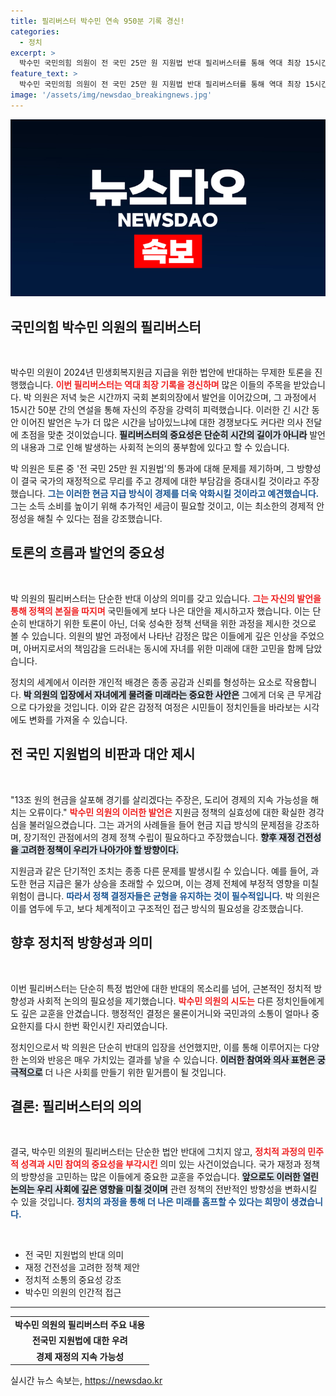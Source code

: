 ```yaml
---
title: 필리버스터 박수민 연속 950분 기록 경신!
categories:
  - 정치
excerpt: >
  박수민 국민의힘 의원이 전 국민 25만 원 지원법 반대 필리버스터를 통해 역대 최장 15시간 50분의 기록을 세우며 열띤 논쟁을 벌였습니다. 그의 발언은 향후 민생 정책에 대한 뜨거운 논의를 촉발할 것으로 기대됩니다!
feature_text: >
  박수민 국민의힘 의원이 전 국민 25만 원 지원법 반대 필리버스터를 통해 역대 최장 15시간 50분의 기록을 세우며 열띤 논쟁을 벌였습니다. 그의 발언은 향후 민생 정책에 대한 뜨거운 논의를 촉발할 것으로 기대됩니다!
image: '/assets/img/newsdao_breakingnews.jpg'
---
```


<p><img src="/assets/img/newsdao_breakingnews.jpg" alt="cryptoinkorea 속보" /></p>

<h2 data-ke-size="size26">국민의힘 박수민 의원의 필리버스터</h2>

<p data-ke-size="size16">&nbsp;</p>

<p>박수민 의원이 2024년 민생회복지원금 지급을 위한 법안에 반대하는 무제한 토론을 진행했습니다. <b><span style="color: #ee2323;">이번 필리버스터는 역대 최장 기록을 경신하며</span></b> 많은 이들의 주목을 받았습니다. 박 의원은 저녁 늦은 시간까지 국회 본회의장에서 발언을 이어갔으며, 그 과정에서 15시간 50분 간의 연설을 통해 자신의 주장을 강력히 피력했습니다. 이러한 긴 시간 동안 이어진 발언은 누가 더 많은 시간을 남아있느냐에 대한 경쟁보다도 커다란 의사 전달에 초점을 맞춘 것이었습니다. <b><span style="background-color: #21538527;">필리버스터의 중요성은 단순히 시간의 길이가 아니라</span></b> 발언의 내용과 그로 인해 발생하는 사회적 논의의 풍부함에 있다고 할 수 있습니다. </p>

<p>박 의원은 토론 중 '전 국민 25만 원 지원법'의 통과에 대해 문제를 제기하며, 그 방향성이 결국 국가의 재정적으로 무리를 주고 경제에 대한 부담감을 증대시킬 것이라고 주장했습니다. <b><span style="color: #1a5490;">그는 이러한 현금 지급 방식이 경제를 더욱 악화시킬 것이라고 예견했습니다.</span></b> 그는 소득 소비를 높이기 위해 추가적인 세금이 필요할 것이고, 이는 최소한의 경제적 안정성을 해칠 수 있다는 점을 강조했습니다. </p>

<h2 data-ke-size="size26">토론의 흐름과 발언의 중요성</h2>

<p data-ke-size="size16">&nbsp;</p>

<p>박 의원의 필리버스터는 단순한 반대 이상의 의미를 갖고 있습니다. <b><span style="color: #ee2323;">그는 자신의 발언을 통해 정책의 본질을 따지며</span></b> 국민들에게 보다 나은 대안을 제시하고자 했습니다. 이는 단순히 반대하기 위한 토론이 아닌, 더욱 성숙한 정책 선택을 위한 과정을 제시한 것으로 볼 수 있습니다. 의원의 발언 과정에서 나타난 감정은 많은 이들에게 깊은 인상을 주었으며, 아버지로서의 책임감을 드러내는 동시에 자녀를 위한 미래에 대한 고민을 함께 담았습니다. </p>

<p>정치의 세계에서 이러한 개인적 배경은 종종 공감과 신뢰를 형성하는 요소로 작용합니다. <b><span style="background-color: #21538527;">박 의원의 입장에서 자녀에게 물려줄 미래라는 중요한 사안은</span></b> 그에게 더욱 큰 무게감으로 다가왔을 것입니다. 이와 같은 감정적 여정은 시민들이 정치인들을 바라보는 시각에도 변화를 가져올 수 있습니다. </p>

<h2 data-ke-size="size26">전 국민 지원법의 비판과 대안 제시</h2>

<p data-ke-size="size16">&nbsp;</p>

<p>"13조 원의 현금을 살포해 경기를 살리겠다는 주장은, 도리어 경제의 지속 가능성을 해치는 오류이다." <b><span style="color: #ee2323;">박수민 의원의 이러한 발언은</span></b> 지원금 정책의 실효성에 대한 확실한 경각심을 불러일으켰습니다. 그는 과거의 사례들을 들어 현금 지급 방식의 문제점을 강조하며, 장기적인 관점에서의 경제 정책 수립이 필요하다고 주장했습니다. <b><span style="background-color: #21538527;">향후 재정 건전성을 고려한 정책이 우리가 나아가야 할 방향이다.</span></b></p>

<p>지원금과 같은 단기적인 조치는 종종 다른 문제를 발생시킬 수 있습니다. 예를 들어, 과도한 현금 지급은 물가 상승을 초래할 수 있으며, 이는 경제 전체에 부정적 영향을 미칠 위험이 큽니다. <b><span style="color: #1a5490;">따라서 정책 결정자들은 균형을 유지하는 것이 필수적입니다.</span></b> 박 의원은 이를 염두에 두고, 보다 체계적이고 구조적인 접근 방식의 필요성을 강조했습니다. </p>

<h2 data-ke-size="size26">향후 정치적 방향성과 의미</h2>

<p data-ke-size="size16">&nbsp;</p>

<p>이번 필리버스터는 단순히 특정 법안에 대한 반대의 목소리를 넘어, 근본적인 정치적 방향성과 사회적 논의의 필요성을 제기했습니다. <b><span style="color: #ee2323;">박수민 의원의 시도는</span></b> 다른 정치인들에게도 깊은 교훈을 안겼습니다. 행정적인 결정은 물론이거니와 국민과의 소통이 얼마나 중요한지를 다시 한번 확인시킨 자리였습니다. </p>

<p>정치인으로서 박 의원은 단순히 반대의 입장을 선언했지만, 이를 통해 이루어지는 다양한 논의와 반응은 매우 가치있는 결과를 낳을 수 있습니다. <b><span style="background-color: #21538527;">이러한 참여와 의사 표현은 궁극적으로</span></b> 더 나은 사회를 만들기 위한 밑거름이 될 것입니다. </p>

<h2 data-ke-size="size26">결론: 필리버스터의 의의</h2>

<p data-ke-size="size16">&nbsp;</p>

<p>결국, 박수민 의원의 필리버스터는 단순한 법안 반대에 그치지 않고, <b><span style="color: #ee2323;">정치적 과정의 민주적 성격과 시민 참여의 중요성을 부각시킨</span></b> 의미 있는 사건이었습니다. 국가 재정과 정책의 방향성을 고민하는 많은 이들에게 중요한 교훈을 주었습니다. <b><span style="background-color: #21538527;">앞으로도 이러한 열린 논의는 우리 사회에 깊은 영향을 미칠 것이며</span></b> 관련 정책의 전반적인 방향성을 변화시킬 수 있을 것입니다. <b><span style="color: #1a5490;">정치의 과정을 통해 더 나은 미래를 홈프할 수 있다는 희망이 생겼습니다.</span></b> </p>

<p data-ke-size="size16">&nbsp;</p>

<ul>
    <li>전 국민 지원법의 반대 의미</li>
    <li>재정 건전성을 고려한 정책 제안</li>
    <li>정치적 소통의 중요성 강조</li>
    <li>박수민 의원의 인간적 접근</li>
</ul>

<hr/>

<table style="width: 100%; border-collapse: collapse;">
    <tr>
        <td style="text-align: center; height: 17px;"><b>박수민 의원의 필리버스터 주요 내용</b></td>
    </tr>
    <tr>
        <td style="text-align: center; height: 17px;"><b>전국민 지원법에 대한 우려</b></td>
    </tr>
    <tr>
        <td style="text-align: center; height: 17px;"><b>경제 재정의 지속 가능성</b></td>
    </tr>
</table>
실시간 뉴스 속보는, <a href="https://newsdao.kr" rel="dofollow">https://newsdao.kr</a>


